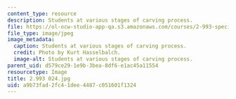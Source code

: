 ```yaml
---
content_type: resource
description: Students at various stages of carving process.
file: https://ol-ocw-studio-app-qa.s3.amazonaws.com/courses/2-993-special-topics-in-mechanical-engineering-the-art-and-science-of-boat-design-january-iap-2007/a9b73fad2fc41dee4487c051601f1324_2993024.jpg
file_type: image/jpeg
image_metadata:
  caption: Students at various stages of carving process.
  credit: Photo by Kurt Hasselbalch.
  image-alt: Students at various stages of carving process.
parent_uid: d579ce29-1e9b-3bea-8df6-e1ac45a11554
resourcetype: Image
title: 2.993 024.jpg
uid: a9b73fad-2fc4-1dee-4487-c051601f1324
---
```

